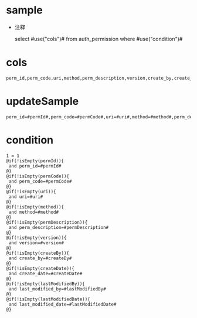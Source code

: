 sample
===
* 注释

	select #use("cols")# from auth_permission  where  #use("condition")#

cols
===
	perm_id,perm_code,uri,method,perm_description,version,create_by,create_date,last_modified_by,last_modified_date

updateSample
===
	
	perm_id=#permId#,perm_code=#permCode#,uri=#uri#,method=#method#,perm_description=#permDescription#,version=#version#,create_by=#createBy#,create_date=#createDate#,last_modified_by=#lastModifiedBy#,last_modified_date=#lastModifiedDate#

condition
===

	1 = 1  
	@if(!isEmpty(permId)){
	 and perm_id=#permId#
	@}
	@if(!isEmpty(permCode)){
	 and perm_code=#permCode#
	@}
	@if(!isEmpty(uri)){
	 and uri=#uri#
	@}
	@if(!isEmpty(method)){
	 and method=#method#
	@}
	@if(!isEmpty(permDescription)){
	 and perm_description=#permDescription#
	@}
	@if(!isEmpty(version)){
	 and version=#version#
	@}
	@if(!isEmpty(createBy)){
	 and create_by=#createBy#
	@}
	@if(!isEmpty(createDate)){
	 and create_date=#createDate#
	@}
	@if(!isEmpty(lastModifiedBy)){
	 and last_modified_by=#lastModifiedBy#
	@}
	@if(!isEmpty(lastModifiedDate)){
	 and last_modified_date=#lastModifiedDate#
	@}
	
	